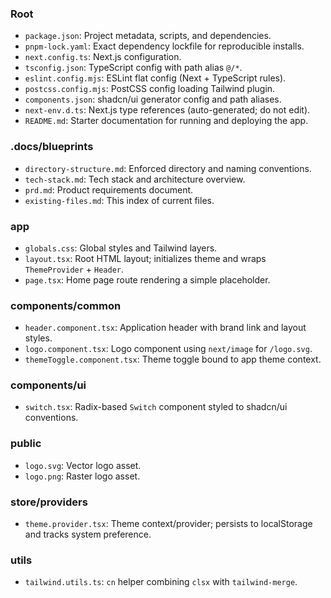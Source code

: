 ### Root

- `package.json`: Project metadata, scripts, and dependencies.
- `pnpm-lock.yaml`: Exact dependency lockfile for reproducible installs.
- `next.config.ts`: Next.js configuration.
- `tsconfig.json`: TypeScript config with path alias `@/*`.
- `eslint.config.mjs`: ESLint flat config (Next + TypeScript rules).
- `postcss.config.mjs`: PostCSS config loading Tailwind plugin.
- `components.json`: shadcn/ui generator config and path aliases.
- `next-env.d.ts`: Next.js type references (auto-generated; do not edit).
- `README.md`: Starter documentation for running and deploying the app.

### .docs/blueprints

- `directory-structure.md`: Enforced directory and naming conventions.
- `tech-stack.md`: Tech stack and architecture overview.
- `prd.md`: Product requirements document.
- `existing-files.md`: This index of current files.

### app

- `globals.css`: Global styles and Tailwind layers.
- `layout.tsx`: Root HTML layout; initializes theme and wraps `ThemeProvider` + `Header`.
- `page.tsx`: Home page route rendering a simple placeholder.

### components/common

- `header.component.tsx`: Application header with brand link and layout styles.
- `logo.component.tsx`: Logo component using `next/image` for `/logo.svg`.
- `themeToggle.component.tsx`: Theme toggle bound to app theme context.

### components/ui

- `switch.tsx`: Radix-based `Switch` component styled to shadcn/ui conventions.

### public

- `logo.svg`: Vector logo asset.
- `logo.png`: Raster logo asset.

### store/providers

- `theme.provider.tsx`: Theme context/provider; persists to localStorage and tracks system preference.

### utils

- `tailwind.utils.ts`: `cn` helper combining `clsx` with `tailwind-merge`.
